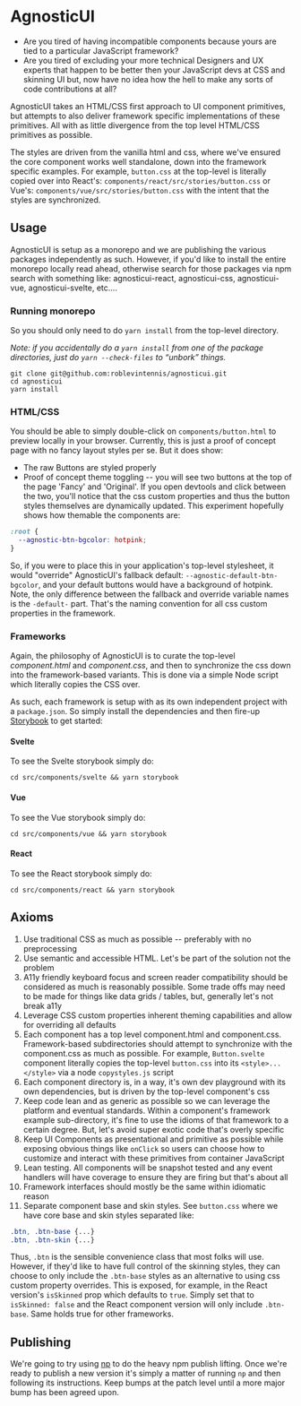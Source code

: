 # AgnosticUI

- Are you tired of having incompatible components because yours are tied to a particular JavaScript framework?
- Are you tired of excluding your more technical Designers and UX experts that happen to be better then your JavaScript devs at CSS and skinning UI but, now have no idea how the hell to make any sorts of code contributions at all?

AgnosticUI takes an HTML/CSS first approach to UI component primitives, but attempts to also deliver framework specific implementations of these primitives. All with as little divergence from the top level HTML/CSS primitives as possible.

The styles are driven from the vanilla html and css, where we've ensured the core component works well
standalone, down into the framework specific examples. For example, `button.css` at the top-level is literally
copied over into React's: `components/react/src/stories/button.css` or Vue's: `components/vue/src/stories/button.css` with the intent that the styles are synchronized.

## Usage

AgnosticUI is setup as a monorepo and we are publishing the various packages independently as such. However, if you'd like to install the entire monorepo locally read ahead, otherwise search for those packages via npm search with something like: agnosticui-react, agnosticui-css, agnosticui-vue, agnosticui-svelte, etc....

### Running monorepo

So you should only need to do `yarn install` from the top-level directory.

_Note: if you accidentally do a `yarn install` from one of the package directories, just do `yarn --check-files` to &ldquo;unbork&rdquo; things._

```shell
git clone git@github.com:roblevintennis/agnosticui.git
cd agnosticui
yarn install
```

### HTML/CSS

You should be able to simply double-click on `components/button.html` to preview locally in your browser.
Currently, this is just a proof of concept page with no fancy layout styles per se. But it does show:

- The raw Buttons are styled properly
- Proof of concept theme toggling -- you will see two buttons at the top of the page 'Fancy' and 'Original'.
If you open devtools and click between the two, you'll notice that the css custom properties and thus the button styles themselves are dynamically updated. This experiment hopefully shows how themable the components are:

```css
:root {
  --agnostic-btn-bgcolor: hotpink;
}
```

So, if you were to place this in your application's top-level stylesheet, it would "override" AgnosticUI's fallback default: `--agnostic-default-btn-bgcolor`, and your default buttons would have a background of hotpink. Note, the only difference between the fallback and override variable names is the `-default-` part. That's the naming convention for all css custom properties in the framework.

### Frameworks

Again, the philosophy of AgnosticUI is to curate the top-level _component.html_ and _component.css_, and then to synchronize the css down into the framework-based variants. This is done via a simple Node script which literally copies the CSS over.

As such, each framework is setup with as its own independent project with a `package.json`. So simply install the dependencies and then fire-up [Storybook](https://storybook.js.org/) to get started:

#### Svelte

To see the Svelte storybook simply do:
```shell
cd src/components/svelte && yarn storybook
```

#### Vue
To see the Vue storybook simply do:
```shell
cd src/components/vue && yarn storybook
```

#### React
To see the React storybook simply do:
```shell
cd src/components/react && yarn storybook
```

## Axioms

1. Use traditional CSS as much as possible -- preferably with no preprocessing
1. Use semantic and accessible HTML. Let's be part of the solution not the problem
1. A11y friendly keyboard focus and screen reader compatibility should be considered as much is reasonably possible. Some trade offs may need to be made for things like data grids / tables, but, generally let's not break a11y
1. Leverage CSS custom properties inherent theming capabilities and allow for overriding all defaults
1. Each component has a top level component.html and component.css. Framework-based subdirectories should
attempt to synchronize with the component.css as much as possible. For example, `Button.svelte` component literally copies the top-level `button.css` into its `<style>...</style>` via a node `copystyles.js` script
1. Each component directory is, in a way, it's own dev playground with its own dependencies, but is driven by the top-level component's css
1. Keep code lean and as generic as possible so we can leverage the platform and eventual standards. Within a component's framework example sub-directory, it's fine to use the idioms of that framework to a certain degree. But, let's avoid super exotic code that's overly specific
1. Keep UI Components as presentational and primitive as possible while exposing obvious things like `onClick` so users can choose how to customize and interact with these primitives from container JavaScript
1. Lean testing. All components will be snapshot tested and any event handlers will have coverage to ensure they are firing but that's about all
1. Framework interfaces should mostly be the same within idiomatic reason
1. Separate component base and skin styles. See `button.css` where we have core base and skin styles separated like:

```css
.btn, .btn-base {...}
.btn, .btn-skin {...}
```

Thus, `.btn` is the sensible convenience class that most folks will use. However, if they'd like to have full control of the skinning styles, they can choose to only include the `.btn-base` styles as an alternative to using
css custom property overrides. This is exposed, for example, in the React version's `isSkinned` prop which defaults to `true`. Simply set that to `isSkinned: false` and the React component version will only include `.btn-base`. Same holds true for other frameworks.

## Publishing

We're going to try using [np](https://github.com/sindresorhus/np) to do the heavy npm publish lifting. Once we're ready to publish a new version it's simply a matter of running `np` and then following its instructions. Keep bumps at the patch level until a more major bump has been agreed upon.
